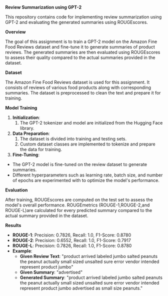 ﻿**Review Summarization using GPT-2**

This repository contains code for implementing review summarization using GPT-2 and evaluating the generated summaries using ROUGEscores.

**Overview**

The goal of this assignment is to train a GPT-2 model on the Amazon Fine Food Reviews dataset and fine-tune it to generate summaries of product reviews. The generated summaries are then evaluated using ROUGEscores to assess their quality compared to the actual summaries provided in the dataset.

**Dataset**

The Amazon Fine Food Reviews dataset is used for this assignment. It consists of reviews of various food products along with corresponding summaries. The dataset is preprocessed to clean the text and prepare it for training.

**Model Training**

1. **Initialization**:
   1. The GPT-2 tokenizer and model are initialized from the Hugging Face library.
1. **Data Preparation**:
   1. The dataset is divided into training and testing sets.
   1. Custom dataset classes are implemented to tokenize and prepare the data for training.
1. **Fine-Tuning**:
- The GPT-2 model is fine-tuned on the review dataset to generate summaries.
- Different hyperparameters such as learning rate, batch size, and number of epochs are experimented with to optimize the model's performance.

**Evaluation**

After training, ROUGEscores are computed on the test set to assess the model's overall performance. ROUGEmetrics (ROUGE-1,ROUGE-2,and ROUGE-L)are calculated for every predicted summary compared to the actual summary provided in the dataset.

**Results**

- **ROUGE-1**: Precision: 0.7826, Recall: 1.0, F1-Score: 0.8780
- **ROUGE-2**: Precision: 0.6552, Recall: 1.0, F1-Score: 0.7917
- **ROUGE-L**: Precision: 0.7826, Recall: 1.0, F1-Score: 0.8780
- **Example**:
  - **Given Review Text**: "product arrived labeled jumbo salted peanuts the peanut actually small sized unsalted sure error vendor intended represent product jumbo"
  - **Given Summary**: "advertised"
  - **Generated Summary**: "product arrived labeled jumbo salted peanuts the peanut actually small sized unsalted sure error vendor intended represent product jumbo advertised as small size peanuts."
